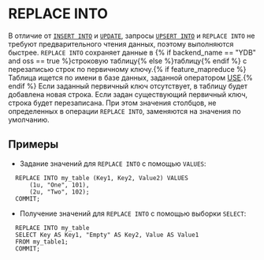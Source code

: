# REPLACE INTO

В отличие от [`INSERT INTO`](insert_into.md) и [`UPDATE`](update.md), запросы [`UPSERT INTO`](upsert_into.md) и `REPLACE INTO` не требуют предварительного чтения данных, поэтому выполняются быстрее. `REPLACE INTO` сохраняет данные в {% if backend_name == "YDB" and oss == true %}строковую таблицу{% else %}таблицу{% endif %} с перезаписью строк по первичному ключу.{% if feature_mapreduce %} Таблица ищется по имени в базе данных, заданной оператором [USE](use.md).{% endif %} Если заданный первичный ключ отсутствует, в таблицу будет добавлена новая строка. Если задан существующий первичный ключ, строка будет перезаписана. При этом значения столбцов, не определенных в операции `REPLACE INTO`, заменяются на значения по умолчанию.

## Примеры

* Задание значений для `REPLACE INTO` c помощью `VALUES`:

```yql
  REPLACE INTO my_table (Key1, Key2, Value2) VALUES
      (1u, "One", 101),
      (2u, "Two", 102);
  COMMIT;
  ```

* Получение значений для `REPLACE INTO` с помощью выборки `SELECT`:

```yql
  REPLACE INTO my_table
  SELECT Key AS Key1, "Empty" AS Key2, Value AS Value1
  FROM my_table1;
  COMMIT;
  ```

